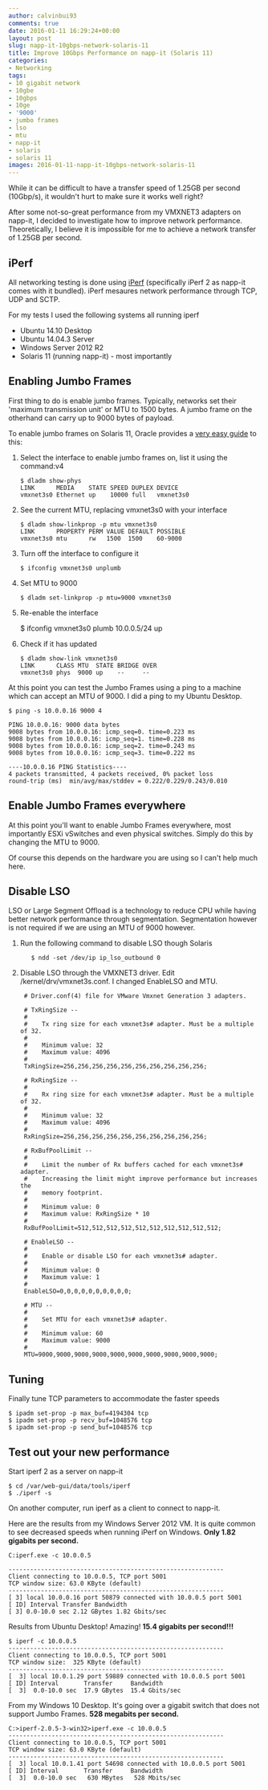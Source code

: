 ```yaml
---
author: calvinbui93
comments: true
date: 2016-01-11 16:29:24+00:00
layout: post
slug: napp-it-10gbps-network-solaris-11
title: Improve 10Gbps Performance on napp-it (Solaris 11)
categories:
- Networking
tags:
- 10 gigabit network
- 10gbe
- 10gbps
- 10ge
- '9000'
- jumbo frames
- lso
- mtu
- napp-it
- solaris
- solaris 11
images: 2016-01-11-napp-it-10gbps-network-solaris-11
---
```


While it can be difficult to have a transfer speed of 1.25GB per second (10Gbp/s), it wouldn't hurt to make sure it works well right?

<!-- more -->

After some not-so-great performance from my VMXNET3 adapters on napp-it, I decided to investigate how to improve network performance. Theoretically, I believe it is impossible for me to achieve a network transfer of 1.25GB per second.

## iPerf

All networking testing is done using [iPerf](https://iperf.fr) (specifically iPerf 2 as napp-it comes with it bundled). iPerf mesaures network performance through TCP, UDP and SCTP.

For my tests I used the following systems all running iperf

* Ubuntu 14.10 Desktop
* Ubuntu 14.04.3 Server
* Windows Server 2012 R2
* Solaris 11 (running napp-it) - most importantly

## Enabling Jumbo Frames

First thing to do is enable jumbo frames. Typically, networks set their 'maximum transmission unit' or MTU to 1500 bytes. A jumbo frame on the otherhand can carry up to 9000 bytes of payload.

To enable jumbo frames on Solaris 11, Oracle provides a [very easy guide](https://docs.oracle.com/cd/E19120-01/open.solaris/819-6990/ggtwf/index.html) to this:

1. Select the interface to enable jumbo frames on, list it using the command:v4

       $ dladm show-phys
       LINK      MEDIA    STATE SPEED DUPLEX DEVICE
       vmxnet3s0 Ethernet up    10000 full   vmxnet3s0

2. See the current MTU, replacing vmxnet3s0 with your interface

       $ dladm show-linkprop -p mtu vmxnet3s0
       LINK      PROPERTY PERM VALUE DEFAULT POSSIBLE
       vmxnet3s0 mtu      rw   1500  1500    60-9000

3. Turn off the interface to configure it

       $ ifconfig vmxnet3s0 unplumb

4. Set MTU to 9000

       $ dladm set-linkprop -p mtu=9000 vmxnet3s0

5. Re-enable the interface

      $ ifconfig vmxnet3s0 plumb 10.0.0.5/24 up

6. Check if it has updated

       $ dladm show-link vmxnet3s0
       LINK      CLASS MTU  STATE BRIDGE OVER
       vmxnet3s0 phys  9000 up    --     --


At this point you can test the Jumbo Frames using a ping to a machine which can accept an MTU of 9000. I did a ping to my Ubuntu Desktop.

```terminal
$ ping -s 10.0.0.16 9000 4

PING 10.0.0.16: 9000 data bytes
9008 bytes from 10.0.0.16: icmp_seq=0. time=0.223 ms
9008 bytes from 10.0.0.16: icmp_seq=1. time=0.228 ms
9008 bytes from 10.0.0.16: icmp_seq=2. time=0.243 ms
9008 bytes from 10.0.0.16: icmp_seq=3. time=0.222 ms

----10.0.0.16 PING Statistics----
4 packets transmitted, 4 packets received, 0% packet loss
round-trip (ms)  min/avg/max/stddev = 0.222/0.229/0.243/0.010
```

## Enable Jumbo Frames everywhere

At this point you'll want to enable Jumbo Frames everywhere, most importantly ESXi vSwitches and even physical switches. Simply do this by changing the MTU to 9000.

Of course this depends on the hardware you are using so I can't help much here.

## Disable LSO

LSO or Large Segment Offload is a technology to reduce CPU while having better network performance through segmentation. Segmentation however is not required if we are using an MTU of 9000 however.

1. Run the following command to disable LSO though Solaris

    	  $ ndd -set /dev/ip ip_lso_outbound 0

2. Disable LSO through the VMXNET3 driver. Edit /kernel/drv/vmxnet3s.conf. I changed EnableLSO and MTU.


	    # Driver.conf(4) file for VMware Vmxnet Generation 3 adapters.

	    # TxRingSize --
	    #
	    #    Tx ring size for each vmxnet3s# adapter. Must be a multiple of 32.
	    #
	    #    Minimum value: 32
	    #    Maximum value: 4096
	    #
	    TxRingSize=256,256,256,256,256,256,256,256,256,256;

	    # RxRingSize --
	    #
	    #    Rx ring size for each vmxnet3s# adapter. Must be a multiple of 32.
	    #
	    #    Minimum value: 32
	    #    Maximum value: 4096
	    #
	    RxRingSize=256,256,256,256,256,256,256,256,256,256;

	    # RxBufPoolLimit --
	    #
	    #    Limit the number of Rx buffers cached for each vmxnet3s# adapter.
	    #    Increasing the limit might improve performance but increases the
	    #    memory footprint.
	    #
	    #    Minimum value: 0
	    #    Maximum value: RxRingSize * 10
	    #
	    RxBufPoolLimit=512,512,512,512,512,512,512,512,512,512;

	    # EnableLSO --
	    #
	    #    Enable or disable LSO for each vmxnet3s# adapter.
	    #
	    #    Minimum value: 0
	    #    Maximum value: 1
	    #
	    EnableLSO=0,0,0,0,0,0,0,0,0,0;

	    # MTU --
	    #
	    #    Set MTU for each vmxnet3s# adapter.
	    #
	    #    Minimum value: 60
	    #    Maximum value: 9000
	    #
	    MTU=9000,9000,9000,9000,9000,9000,9000,9000,9000,9000;

## Tuning

Finally tune TCP parameters to accommodate the faster speeds

```terminal
$ ipadm set-prop -p max_buf=4194304 tcp
$ ipadm set-prop -p recv_buf=1048576 tcp
$ ipadm set-prop -p send_buf=1048576 tcp
```

## Test out your new performance

Start iperf 2 as a server on napp-it

```terminal
$ cd /var/web-gui/data/tools/iperf
$ ./iperf -s
```

On another computer, run iperf as a client to connect to napp-it.

Here are the results from my Windows Server 2012 VM. It is quite common to see decreased speeds when running iPerf on Windows. **Only 1.82 gigabits per second.**

```terminal
C:iperf.exe -c 10.0.0.5

------------------------------------------------------------
Client connecting to 10.0.0.5, TCP port 5001
TCP window size: 63.0 KByte (default)
------------------------------------------------------------
[ 3] local 10.0.0.16 port 50879 connected with 10.0.0.5 port 5001
[ ID] Interval Transfer Bandwidth
[ 3] 0.0-10.0 sec 2.12 GBytes 1.82 Gbits/sec
```

Results from Ubuntu Desktop! Amazing! **15.4 gigabits per second!!!**

```terminal
$ iperf -c 10.0.0.5
------------------------------------------------------------
Client connecting to 10.0.0.5, TCP port 5001
TCP window size:  325 KByte (default)
------------------------------------------------------------
[  3] local 10.0.1.29 port 59889 connected with 10.0.0.5 port 5001
[ ID] Interval       Transfer     Bandwidth
[  3]  0.0-10.0 sec  17.9 GBytes  15.4 Gbits/sec
```

From my Windows 10 Desktop. It's going over a gigabit switch that does not support Jumbo Frames. **528 megabits per second.**

```terminal
C:>iperf-2.0.5-3-win32>iperf.exe -c 10.0.0.5
------------------------------------------------------------
Client connecting to 10.0.0.5, TCP port 5001
TCP window size: 63.0 KByte (default)
------------------------------------------------------------
[  3] local 10.0.1.41 port 54698 connected with 10.0.0.5 port 5001
[ ID] Interval       Transfer     Bandwidth
[  3]  0.0-10.0 sec   630 MBytes   528 Mbits/sec
```
